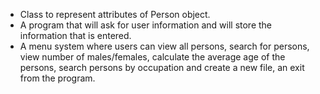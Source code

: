 * Class to represent attributes of Person object.
* A program that will ask for user information and will store the information that is entered.
* A menu system where users can view all persons, search for persons, view number of males/females, calculate the average age of the persons, search persons by occupation and create a new file, an exit from the program. 
